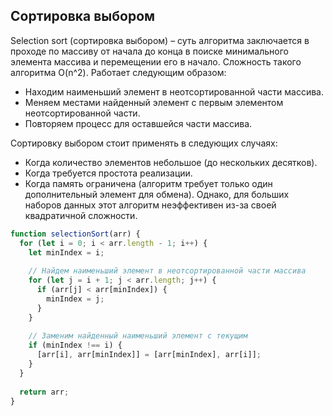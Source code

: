 Cортировка выбором
-
Selection sort (сортировка выбором) – суть алгоритма заключается в проходе по массиву от начала до конца в поиске минимального элемента массива и перемещении его в начало. Сложность такого алгоритма O(n^2).
Работает следующим образом:
- Находим наименьший элемент в неотсортированной части массива.
- Меняем местами найденный элемент с первым элементом неотсортированной части.
- Повторяем процесс для оставшейся части массива.

Сортировку выбором стоит применять в следующих случаях:
- Когда количество элементов небольшое (до нескольких десятков).
- Когда требуется простота реализации.
- Когда память ограничена (алгоритм требует только один дополнительный элемент для обмена).
Однако, для больших наборов данных этот алгоритм неэффективен из-за своей квадратичной сложности.

```javascript
function selectionSort(arr) {
  for (let i = 0; i < arr.length - 1; i++) {
    let minIndex = i;
    
    // Найдем наименьший элемент в неотсортированной части массива
    for (let j = i + 1; j < arr.length; j++) {
      if (arr[j] < arr[minIndex]) {
        minIndex = j;
      }
    }
    
    // Заменим найденный наименьший элемент с текущим
    if (minIndex !== i) {
      [arr[i], arr[minIndex]] = [arr[minIndex], arr[i]];
    }
  }
  
  return arr;
}
```
